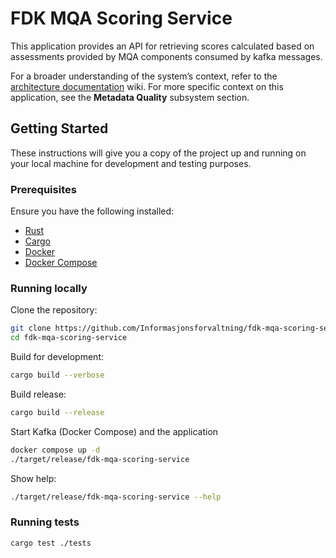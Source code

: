 # FDK MQA Scoring Service

This application provides an API for retrieving scores calculated based on assessments provided by MQA components
consumed by kafka messages.

For a broader understanding of the system’s context, refer to
the [architecture documentation](https://github.com/Informasjonsforvaltning/architecture-documentation) wiki. For more
specific context on this application, see the **Metadata Quality** subsystem section.

## Getting Started
These instructions will give you a copy of the project up and running on your local machine for development and testing purposes.

### Prerequisites

Ensure you have the following installed:
- [Rust](https://www.rust-lang.org/tools/install)
- [Cargo](https://doc.rust-lang.org/cargo/getting-started/installation.html)
- [Docker](https://docs.docker.com/get-docker/)
- [Docker Compose](https://docs.docker.com/compose/install/)

### Running locally

Clone the repository:

```sh
git clone https://github.com/Informasjonsforvaltning/fdk-mqa-scoring-service.git
cd fdk-mqa-scoring-service
```

Build for development:

```sh
cargo build --verbose
```

Build release:

```sh
cargo build --release
```

Start Kafka (Docker Compose) and the application

```sh
docker compose up -d
./target/release/fdk-mqa-scoring-service
```

Show help:

```sh
./target/release/fdk-mqa-scoring-service --help
```

### Running tests

```sh
cargo test ./tests
```

